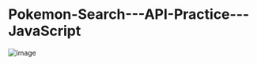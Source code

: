 ﻿# Pokemon-Search---API-Practice---JavaScript
![image](https://github.com/user-attachments/assets/ad9e08d9-0e92-4538-bf3f-8972f1673689)
